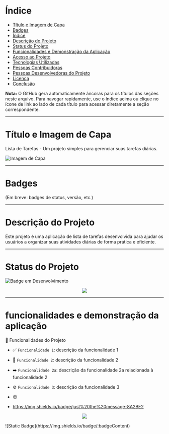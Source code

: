 # Índice

* [Título e Imagem de Capa](#título-e-imagem-de-capa)
* [Badges](#badges)
* [Índice](#índice)
* [Descrição do Projeto](#descrição-do-projeto)
* [Status do Projeto](#status-do-projeto)
* [Funcionalidades e Demonstração da Aplicação](#funcionalidades-e-demonstração-da-aplicação)
* [Acesso ao Projeto](#acesso-ao-projeto)
* [Tecnologias Utilizadas](#tecnologias-utilizadas)
* [Pessoas Contribuidoras](#pessoas-contribuidoras)
* [Pessoas Desenvolvedoras do Projeto](#pessoas-desenvolvedoras-do-projeto)
* [Licença](#licença)
* [Conclusão](#conclusão)

**Nota:** O GitHub gera automaticamente âncoras para os títulos das seções neste arquivo. Para navegar rapidamente, use o índice acima ou clique no ícone de link ao lado de cada título para acessar diretamente a seção correspondente.

---

# Título e Imagem de Capa

Lista de Tarefas - Um projeto simples para gerenciar suas tarefas diárias.

![Imagem de Capa](caminho/para/imagem-de-capa.png)

---

# Badges

(Em breve: badges de status, versão, etc.)

---

# Descrição do Projeto

Este projeto é uma aplicação de lista de tarefas desenvolvida para ajudar os usuários a organizar suas atividades diárias de forma prática e eficiente.

---

# Status do Projeto

![Badge em Desenvolvimento](http://img.shields.io/static/v1?label=STATUS&message=EM%20DESENVOLVIMENTO&color=GREEN&style=for-the-badge)



<p align="center">
<img loading="lazy" src="http://img.shields.io/static/v1?label=STATUS&message=EM%20DESENVOLVIMENTO&color=GREEN&style=for-the-badge"/>
</p>

---

# funcionalidades e demonstração da aplicação
 :hammer: Funcionalidades do Projeto

- :white_check_mark: `Funcionalidade 1`: descrição da funcionalidade 1
- :rocket: `Funcionalidade 2`: descrição da funcionalidade 2
- :arrow_right: `Funcionalidade 2a`: descrição da funcionalidade 2a relacionada à funcionalidade 2
- :gear: `Funcionalidade 3`: descrição da funcionalidade 3

- :blush:

 - https://img.shields.io/badge/just%20the%20message-8A2BE2

 <p align="center">
<img loading="lazy" src="https://img.shields.io/badge/just%20the%20message-8A2BE2"/>
</p>
![Static Badge](https://img.shields.io/badge/:badgeContent)

